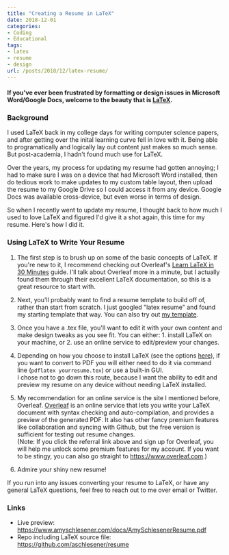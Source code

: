 ```yaml
---
title: "Creating a Resume in LaTeX"
date: 2018-12-01
categories:
- Coding
- Educational
tags:
- latex
- resume
- design
url: /posts/2018/12/latex-resume/
---
```


#### If you've ever been frustrated by formatting or design issues in Microsoft Word/Google Docs, welcome to the beauty that is [LaTeX](https://www.latex-project.org/).

### Background

I used LaTeX back in my college days for writing computer science papers, and after getting over the inital learning curve fell in love with it. Being able to programatically and logically lay out content just makes so much sense. But post-academia, I hadn't found much use for LaTeX.

Over the years, my process for updating my resume had gotten annoying; I had to make sure I was on a device that had Microsoft Word installed, then do tedious work to make updates to my custom table layout, then upload the resume to my Google Drive so I could access it from any device. Google Docs was available cross-device, but even worse in terms of design.

So when I recently went to update my resume, I thought back to how much I used to love LaTeX and figured I'd give it a shot again, this time for my resume. Here's how I did it.

### Using LaTeX to Write Your Resume

1. The first step is to brush up on some of the basic concepts of LaTeX. If you're new to it, I recommend checking out Overleaf's [Learn LaTeX in 30 Minutes](https://www.overleaf.com/learn/latex/Learn_LaTeX_in_30_minutes) guide. I'll talk about Overleaf more in a minute, but I actually found them through their excellent LaTeX documentation, so this is a great resource to start with.

2. Next, you'll probably want to find a resume template to build off of, rather than start from scratch. I just googled "latex resume" and found my starting template that way. You can also try out [my template](https://github.com/aschlesener/resume/blob/master/AmySchlesenerResume.tex).

3. Once you have a .tex file, you'll want to edit it with your own content and make design tweaks as you see fit. You can either: 1. install LaTeX on your machine, or 2. use an online service to edit/preview your changes.  
  1. Depending on how you choose to install LaTeX (see the options [here](https://www.latex-project.org/get/)), if you want to convert to PDF you will either need to do it via command line (`pdflatex yourresume.tex`) or use a built-in GUI.  
  I chose not to go down this route, because I want the ability to edit and preview my resume on any device without needing LaTeX installed.
  2. My recommendation for an online service is the site I mentioned before, Overleaf. [Overleaf](https://www.overleaf.com?r=cdd519b3&rm=d&rs=b) is an online service that lets you write your LaTeX document with syntax checking and auto-compilation, and provides a preview of the generated PDF. It also has other fancy premium features like collaboration and syncing with Github, but the free version is sufficient for testing out resume changes.  
  (Note: If you click the  referral link above and sign up for Overleaf, you will help me unlock some premium features for my account. If you want to be stingy, you can also go straight to https://www.overleaf.com.)

4. Admire your shiny new resume!

If you run into any issues converting your resume to LaTeX, or have any general LaTeX questions, feel free to reach out to me over email or Twitter.

### Links
* Live preview: https://www.amyschlesener.com/docs/AmySchlesenerResume.pdf
* Repo including LaTeX source file: https://github.com/aschlesener/resume
